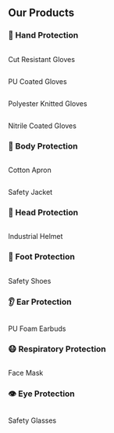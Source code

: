 <section class="products">
  <h2>Our Products</h2>

  <div class="product-category">
    <h3>🧤 Hand Protection</h3>
    <div class="product-grid">
      <div class="product"><img src="images/gloves1.png" alt=""><p>Cut Resistant Gloves</p></div>
      <div class="product"><img src="images/gloves2.png" alt=""><p>PU Coated Gloves</p></div>
      <div class="product"><img src="images/gloves3.png" alt=""><p>Polyester Knitted Gloves</p></div>
      <div class="product"><img src="images/gloves4.png" alt=""><p>Nitrile Coated Gloves</p></div>
    </div>
  </div>

  <div class="product-category">
    <h3>🦺 Body Protection</h3>
    <div class="product-grid">
      <div class="product"><img src="images/apron.png" alt=""><p>Cotton Apron</p></div>
      <div class="product"><img src="images/jacket.png" alt=""><p>Safety Jacket</p></div>
    </div>
  </div>

  <div class="product-category">
    <h3>👷 Head Protection</h3>
    <div class="product-grid">
      <div class="product"><img src="images/helmet.png" alt=""><p>Industrial Helmet</p></div>
    </div>
  </div>

  <div class="product-category">
    <h3>👟 Foot Protection</h3>
    <div class="product-grid">
      <div class="product"><img src="images/shoes.png" alt=""><p>Safety Shoes</p></div>
    </div>
  </div>

  <div class="product-category">
    <h3>👂 Ear Protection</h3>
    <div class="product-grid">
      <div class="product"><img src="images/earbud.png" alt=""><p>PU Foam Earbuds</p></div>
    </div>
  </div>

  <div class="product-category">
    <h3>😷 Respiratory Protection</h3>
    <div class="product-grid">
      <div class="product"><img src="images/mask.png" alt=""><p>Face Mask</p></div>
    </div>
  </div>

  <div class="product-category">
    <h3>👁 Eye Protection</h3>
    <div class="product-grid">
      <div class="product"><img src="images/glasses.png" alt=""><p>Safety Glasses</p></div>
    </div>
  </div>
</section>
